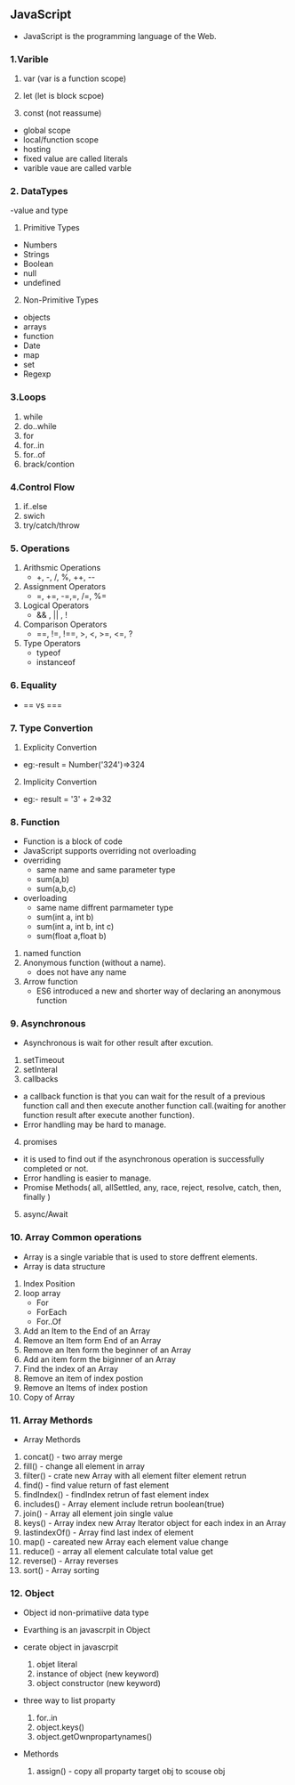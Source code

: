## JavaScript

- JavaScript is the programming language of the Web.

### 1.Varible

1. var (var is a function scope)

2. let (let is block scpoe)

3. const (not reassume)

- global scope
- local/function scope
- hosting
- fixed value are called literals
- varible vaue are called varble

### 2. DataTypes

-value and type

1. Primitive Types

- Numbers
- Strings
- Boolean
- null
- undefined

2. Non-Primitive Types

- objects
- arrays
- function
- Date
- map
- set
- Regexp

### 3.Loops

1. while
2. do..while
3. for
4. for..in
5. for..of
6. brack/contion

### 4.Control Flow

1. if..else
2. swich
3. try/catch/throw

### 5. Operations

1. Arithsmic Operations
   - +, -, /, %, ++, --
2. Assignment Operators
   - =, +=, -=,=, /=, %=
3. Logical Operators
   - && , || , !
4. Comparison Operators
   - ==, !=, !==, >, <, >=, <=, ?
5. Type Operators
   - typeof
   - instanceof

### 6. Equality

- == vs ===

### 7. Type Convertion

1. Explicity Convertion

- eg:-result = Number('324')=>324

2. Implicity Convertion

- eg:- result = '3' + 2=>32

### 8. Function

- Function is a block of code
- JavaScript supports overriding not overloading
- overriding
  - same name and same parameter type
  - sum(a,b)
  - sum(a,b,c)
- overloading
  - same name diffrent parmameter type
  - sum(int a, int b)
  - sum(int a, int b, int c)
  - sum(float a,float b)

1. named function
2. Anonymous function (without a name).
   - does not have any name
3. Arrow function
   - ES6 introduced a new and shorter way of declaring an anonymous function

### 9. Asynchronous

- Asynchronous is wait for other result after excution.

1. setTimeout
2. setInteral
3. callbacks

- a callback function is that you can wait for the result of a previous function call and then execute another function call.(waiting for another function result after execute another function).
- Error handling may be hard to manage.

4. promises

- it is used to find out if the asynchronous operation is successfully completed or not.
- Error handling is easier to manage.
- Promise Methods( all, allSettled, any, race, reject, resolve, catch, then, finally )

5. async/Await

### 10. Array Common operations

- Array is a single variable that is used to store deffrent elements.
- Array is data structure

1. Index Position
2. loop array
   - For
   - ForEach
   - For..Of
3. Add an Item to the End of an Array
4. Remove an Item form End of an Array
5. Remove an Iten form the beginner of an Array
6. Add an item form the biginner of an Array
7. Find the index of an Array
8. Remove an item of index postion
9. Remove an Items of index postion
10. Copy of Array

### 11. Array Methords

- Array Methords

1. concat() - two array merge
2. fill() - change all element in array
3. filter() - crate new Array with all element filter element retrun
4. find() - find value return of fast element
5. findIndex() - findIndex retrun of fast element index
6. includes() - Array element include retrun boolean(true)
7. join() - Array all element join single value
8. keys() - Array index new Array Iterator object for each index in an Array
9. lastindexOf() - Array find last index of element
10. map() - careated new Array each element value change
11. reduce() - array all element calculate total value get
12. reverse() - Array reverses
13. sort() - Array sorting

### 12. Object

- Object id non-primatiive data type
- Evarthing is an javascrpit in Object

- cerate object in javascrpit

  1.  objet literal
  2.  instance of object (new keyword)
  3.  object constructor (new keyword)

- three way to list proparty

  1.  for..in
  2.  object.keys()
  3.  object.getOwnpropartynames()

- Methords
  1. assign() - copy all proparty target obj to scouse obj
